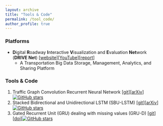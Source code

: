 ```yaml
---
layout: archive
title: "Tools & Code"
permalink: /tool_code/
author_profile: true
---
```


### Platforms
* **D**igital **R**oadway **I**nteractive **V**isualization and **E**valuation **Net**work (**DRIVE Net**) \[[website](http://www.uwdrive.net/)\]\[[YouTube](https://www.youtube.com/watch?v=uzOl3cNoLvc)\]\[[report](https://www.wsdot.wa.gov/research/reports/fullreports/854.1.pdf)\]
  * A Transportation Big Data Storage, Management, Analytics, and Sharing Platform
 
### Tools & Code
1. Traffic Graph Convolution Recurrent Neural Network \[[git](https://github.com/zhiyongc/Graph_Convolutional_LSTM)\]\[[arXiv](https://arxiv.org/abs/1802.07007)\][![GitHub stars](https://img.shields.io/github/stars/zhiyongc/Graph_Convolutional_LSTM.svg?logo=github&label=Stars&logoColor=white&color=blue)](https://github.com/zhiyongc/Graph_Convolutional_LSTM)
2. Stacked Bidirectional and Unidirectional LSTM (SBU-LSTM) \[[git](https://github.com/zhiyongc/Stacked_Bidirectional_Unidirectional_LSTM)\]\[[arXiv](https://arxiv.org/abs/1801.02143)\][![GitHub stars](https://img.shields.io/github/stars/zhiyongc/Stacked_Bidirectional_Unidirectional_LSTM.svg?logo=github&label=Stars&logoColor=white&color=blue)](https://github.com/zhiyongc/Stacked_Bidirectional_Unidirectional_LSTM)
3. Gated Recurrent Unit (GRU) dealing with missing values (GRU-D) \[[git](https://github.com/zhiyongc/GRU-D)\]\[[doi](https://doi.org/10.1038/s41598-018-24271-9)\][![GitHub stars](https://img.shields.io/github/stars/zhiyongc/GRU-D.svg?logo=github&label=Stars&logoColor=white&color=blue)](https://github.com/zhiyongc/GRU-D)
